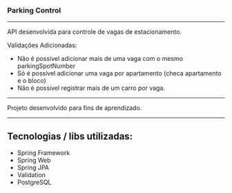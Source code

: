 ### Parking Control
<hr>
<p>API desenvolvida para controle de vagas de estacionamento.</p>

Validações Adicionadas:
- Não é possível adicionar mais de uma vaga com o mesmo parkingSpotNumber
- Só é possível adicionar uma vaga por apartamento (checa apartamento e o bloco)
- Não é possível registrar mais de um carro por vaga.
<hr>
Projeto desenvolvido para fins de aprendizado.
<hr>

## Tecnologias / libs utilizadas:
- Spring Framework
- Spring Web
- Spring JPA
- Validation
- PostgreSQL
